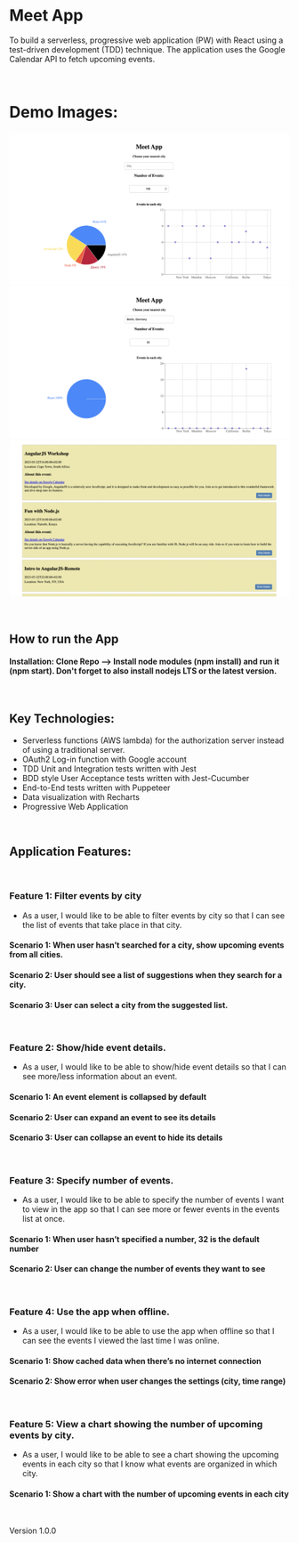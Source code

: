 # Meet App
To build a serverless, progressive web application (PW) with React using a test-driven development (TDD) technique. The application uses the Google Calendar API to fetch upcoming events.

<br>

# Demo Images:

![Meet App Image](img/meet.png)
![Meet App Image](img/meet1.png)
![Meet App Image](img/meet2.png)


<br>

## How to run the App

#### Installation: Clone Repo --> Install node modules (npm install) and run it (npm start). Don't forget to also install nodejs LTS or the latest version.

<br>

## Key Technologies:

- Serverless functions (AWS lambda) for the authorization server instead of using a traditional server.
- OAuth2 Log-in function with Google account
- TDD Unit and Integration tests written with Jest
- BDD style User Acceptance tests written with Jest-Cucumber
- End-to-End tests written with Puppeteer
- Data visualization with Recharts
- Progressive Web Application

<br>

## Application Features:

<br>

### Feature 1: Filter events by city
- As a user, I would like to be able to filter events by city so that I can see the list of events that take place in that city.
#### Scenario 1: When user hasn’t searched for a city, show upcoming events from all cities.
#### Scenario 2: User should see a list of suggestions when they search for a city.
#### Scenario 3: User can select a city from the suggested list.

<br>

### Feature 2: Show/hide event details.
- As a user, I would like to be able to show/hide event details so that I can see more/less information about an event.
#### Scenario 1: An event element is collapsed by default
#### Scenario 2: User can expand an event to see its details
#### Scenario 3: User can collapse an event to hide its details

<br>

### Feature 3: Specify number of events.
- As a user, I would like to be able to specify the number of events I want to view in the app so
that I can see more or fewer events in the events list at once.
#### Scenario 1: When user hasn’t specified a number, 32 is the default number
#### Scenario 2: User can change the number of events they want to see

<br>

### Feature 4: Use the app when offline.
- As a user, I would like to be able to use the app when offline so that I can see the events I
viewed the last time I was online.
#### Scenario 1: Show cached data when there’s no internet connection
#### Scenario 2: Show error when user changes the settings (city, time range)

<br>

### Feature 5: View a chart showing the number of upcoming events by city.
- As a user, I would like to be able to see a chart showing the upcoming events in each city so
that I know what events are organized in which city.
#### Scenario 1: Show a chart with the number of upcoming events in each city

<br>

Version 1.0.0

